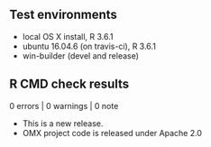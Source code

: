 ## Test environments
* local OS X install, R 3.6.1
* ubuntu 16.04.6 (on travis-ci), R 3.6.1
* win-builder (devel and release)

## R CMD check results

0 errors | 0 warnings | 0 note

* This is a new release.
* OMX project code is released under Apache 2.0